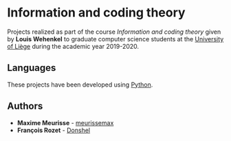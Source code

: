 # Information and coding theory

Projects realized as part of the course *Information and coding theory* given by **Louis Wehenkel** to graduate computer science students at the [University of Liège](https://www.uliege.be/) during the academic year 2019-2020.

## Languages

These projects have been developed using [Python](https://www.python.org/).

## Authors

* **Maxime Meurisse** - [meurissemax](https://github.com/meurissemax)
* **François Rozet** - [Donshel](https://github.com/Donshel)

